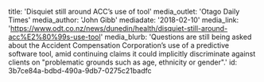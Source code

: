 title: 'Disquiet still around ACC’s use of tool'
media_outlet: 'Otago Daily Times'
media_author: 'John Gibb'
mediadate: '2018-02-10'
media_link: 'https://www.odt.co.nz/news/dunedin/health/disquiet-still-around-acc%E2%80%99s-use-tool'
media_blurb: 'Questions are still being asked about the Accident Compensation Corporation’s use of a predictive software tool, amid continuing claims  it could implicitly discriminate against clients on "problematic grounds such as age, ethnicity or gender".'
id: 3b7ce84a-bdbd-490a-9db7-0275c21badfc
